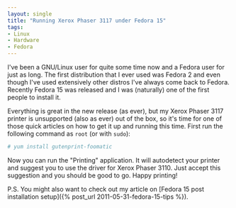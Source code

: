 ```yaml
---
layout: single
title: "Running Xerox Phaser 3117 under Fedora 15"
tags:
- Linux
- Hardware
- Fedora
---
```


I've been a GNU/Linux user for quite some time now and a Fedora user
for just as long. The first distribution that I ever used was Fedora 2
and even though I've used extensively other distros I've always come
back to Fedora. Recently Fedora 15 was released and I was
(naturally) one of the first people to install it.

Everything is great in the new release (as ever), but my Xerox Phaser
3117 printer is unsupported (also as ever) out of the box, so it's
time for one of those quick articles on how to get it up and running this
time. First run the following command as `root` (or with `sudo`):

``` bash
# yum install gutenprint-foomatic
```

Now you can run the "Printing" application. It will autodetect your
printer and suggest you to use the driver for Xerox Phaser 3110. Just
accept this suggestion and you should be good to go. Happy printing!

P.S. You might also want to check out my article on
[Fedora 15 post installation setup]({% post_url 2011-05-31-fedora-15-tips %}).
